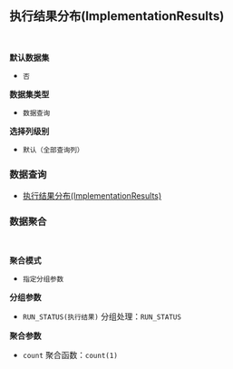 ## 执行结果分布(ImplementationResults) <!-- {docsify-ignore-all} -->



<br>
<p class="panel-title"><b>默认数据集</b></p>

* `否`

<p class="panel-title"><b>数据集类型</b></p>

* `数据查询`

<p class="panel-title"><b>选择列级别</b></p>

* `默认（全部查询列）`




### 数据查询
  * [执行结果分布(ImplementationResults)](module/TestMgmt/test_case/query/ImplementationResults)

### 数据聚合

<br>
<p class="panel-title"><b>聚合模式</b></p>

* `指定分组参数`


<p class="panel-title"><b>分组参数</b></p>

* `RUN_STATUS(执行结果)`  分组处理：`RUN_STATUS`

<p class="panel-title"><b>聚合参数</b></p>

* `count`  聚合函数：`count(1)`
